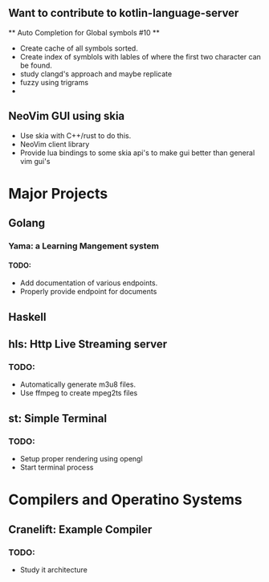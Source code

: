 ## Want to contribute to kotlin-language-server
** Auto Completion for Global symbols #10 **
- Create cache of all symbols sorted.
- Create index of symblols with lables of where the first two character can be found.
- study clangd's approach and maybe replicate
- fuzzy using trigrams
-

## NeoVim GUI using skia
- Use skia with C++/rust to do this.
- NeoVim client library
- Provide lua bindings to some skia api's to make gui better than general vim gui's

# Major Projects
## Golang
### Yama: a Learning Mangement system
#### TODO:
- Add documentation of various endpoints.
- Properly provide endpoint for documents

## Haskell
## hls: Http Live Streaming server
### TODO:
- Automatically generate m3u8 files.
- Use ffmpeg to create mpeg2ts files

## st: Simple Terminal
### TODO:
- Setup proper rendering using opengl
- Start terminal process

# Compilers and Operatino Systems
## Cranelift: Example Compiler
### TODO:
- Study it architecture


